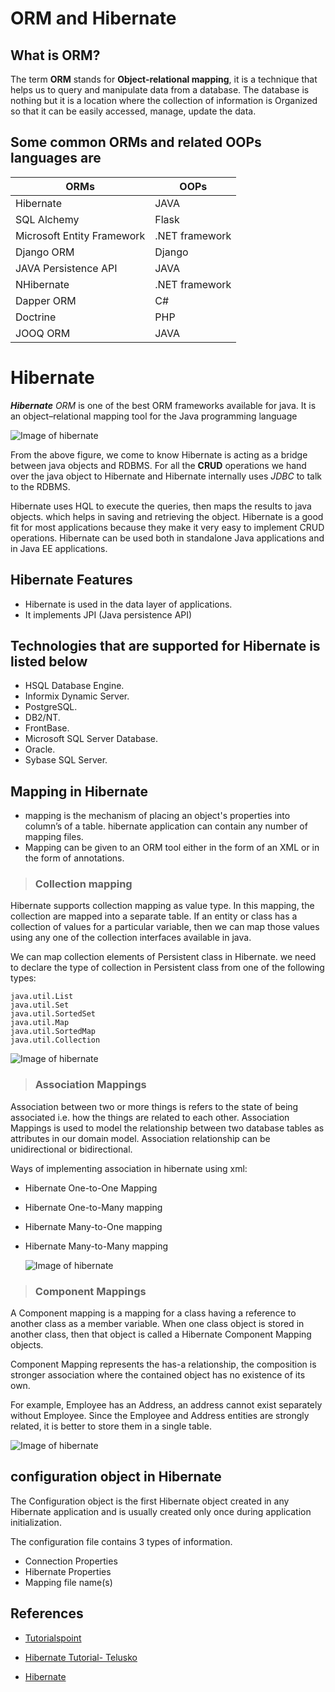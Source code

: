 # ORM and Hibernate

## What is ORM?

The term **ORM** stands for **Object-relational mapping**, it is a technique that helps us to query and manipulate data from a database. The database is nothing but it is a location where the collection of information is Organized so that it can be easily accessed, manage, update the data.

## Some common ORMs and related OOPs languages are

ORMs | OOPs
-----|------
Hibernate|JAVA
SQL Alchemy|Flask
Microsoft Entity Framework|.NET framework
Django ORM|Django
JAVA Persistence API|JAVA
NHibernate|.NET framework
Dapper ORM|C#
Doctrine|PHP
JOOQ ORM|JAVA

# Hibernate

***Hibernate** ORM* is one of the best ORM frameworks available for java. It is an object–relational mapping tool for the Java programming language

![Image of hibernate](https://www.tutorialspoint.com/hibernate/images/hibernate_position.jpg)

From the above figure, we come to know Hibernate is acting as a bridge between java objects and RDBMS. For all the **CRUD** operations we hand over the java object to Hibernate and Hibernate internally uses *JDBC* to talk to the RDBMS.

Hibernate uses HQL to execute the queries, then maps the results to java objects. which helps in saving and retrieving the object. Hibernate is a good fit for most applications because they make it very easy to implement CRUD operations. Hibernate can be used both in standalone Java applications and in Java EE applications.

## Hibernate Features

- Hibernate is used in the data layer of applications.
- It implements JPI (Java persistence API)

## Technologies that are supported for Hibernate is listed below

- HSQL Database Engine.
- Informix Dynamic Server.
- PostgreSQL.
- DB2/NT.
- FrontBase.
- Microsoft SQL Server Database.
- Oracle.
- Sybase SQL Server.
  
## Mapping in Hibernate

- mapping is the mechanism of placing an object's properties into column’s of a table. hibernate application can contain any number of  mapping files.
- Mapping can be given to an ORM tool either in the form of an XML or in the form of annotations.
  
> ### Collection mapping

  Hibernate supports collection mapping as value type. In this mapping, the collection are mapped into a separate table. If an entity or class has a collection of values for a particular variable, then we can map those values using any one of the collection interfaces available in java.

  We can map collection elements of Persistent class in Hibernate. we need to declare the type of collection in Persistent class from one of the following types:

    java.util.List
    java.util.Set
    java.util.SortedSet
    java.util.Map
    java.util.SortedMap
    java.util.Collection 

  ![Image of hibernate](https://www.javatpoint.com/jpa/images/jpa-collection-mapping.png)

> ### Association Mappings

  Association between two or more things is refers to the state of being associated i.e. how the things are related to each other. Association Mappings is used to model the relationship between two database tables as attributes in our domain model. Association relationship can be unidirectional or bidirectional.

  Ways of implementing association in hibernate using xml:

- Hibernate One-to-One Mapping
- Hibernate One-to-Many mapping
- Hibernate Many-to-One mapping
- Hibernate Many-to-Many mapping

  ![Image of hibernate](https://i.stack.imgur.com/HY0gc.png)

> ### Component Mappings

  A Component mapping is a mapping for a class having a reference to another class as a member variable.  When one class object is stored in another class, then that object is called a Hibernate Component Mapping objects.

  Component Mapping represents the has-a relationship, the composition is stronger association where the contained object has no existence of its own.
  
  For example, Employee has an Address, an address cannot exist separately without Employee. Since the Employee and Address entities are strongly related, it is better to store them in a single table.

  ![Image of hibernate](https://cdn.splessons.com/wp-content/uploads/2015/12/Hybernet-SPLessons-5.png)

## configuration object in Hibernate

The Configuration object is the first Hibernate object created in any Hibernate application and is usually created only once during application initialization.

The configuration file contains 3 types of information.

- Connection Properties
- Hibernate Properties
- Mapping file name(s)

## References

- [Tutorialspoint](https://www.tutorialspoint.com/hibernate/hibernate_batch_processing.htm)

- [Hibernate Tutorial- Telusko](https://youtu.be/JR7-EdxDSf0)

- [Hibernate](https://hibernate.org/)

